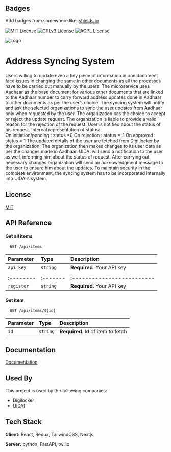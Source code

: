
## Badges

Add badges from somewhere like: [shields.io](https://shields.io/)

[![MIT License](https://img.shields.io/badge/License-MIT-green.svg)](https://choosealicense.com/licenses/mit/)
[![GPLv3 License](https://img.shields.io/badge/License-GPL%20v3-yellow.svg)](https://opensource.org/licenses/)
[![AGPL License](https://img.shields.io/badge/license-AGPL-blue.svg)](http://www.gnu.org/licenses/agpl-3.0)


![Logo](https://imgur.com/undefined)



# Address Syncing System

Users willing to update even a tiny piece of information in one document face issues in changing the same in other documents as all the processes have to be carried out manually by the users.
The microservice uses Aadhaar as the base document for various other documents that are linked to the Aadhaar number to carry forward address updates done in Aadhaar to other documents as per the user’s choice. The syncing system will notify and ask the selected organizations to sync the user updates from Aadhaar only when requested by the user. The organization has the choice to accept or reject the update request. The organization is liable to provide a valid reason for the rejection of the request. 
User is notified about the status of his request. Internal representation of status:  
On initiation/pending : status =0 
On rejection : status =-1
On approved : status = 1
The updated details of the user are fetched from Digi locker by the organization. The organization then makes changes to its user data as per the changes made in Aadhaar. UIDAI will send a notification to the user as well, informing him about the status of request. After carrying out necessary changes organization will send an acknowledgment message to the user to ensure him about the updates.
To maintain security in the complete environment, the syncing system has to be incorporated internally into UIDAI’s system.

## License

[MIT](https://choosealicense.com/licenses/mit/)


## API Reference

#### Get all items

```http
  GET /api/items
```

| Parameter | Type     | Description                |
| :-------- | :------- | :------------------------- |
| `api_key` | `string` | **Required**. Your API key |
|           |          |                            |
| :-------- | :------- | :------------------------- |
| `register`| `string` | **Required**. Your API key |

#### Get item

```http
  GET /api/items/${id}
```

| Parameter | Type     | Description                       |
| :-------- | :------- | :-------------------------------- |
| `id`      | `string` | **Required**. Id of item to fetch |


## Documentation

[Documentation](https://linktodocumentation)


## Used By

This project is used by the following companies:

- Digilocker
- UIDAI


## Tech Stack

**Client:** React, Redux, TailwindCSS, Nextjs

**Server:** python, FastAPI, twilio

